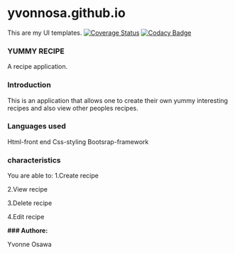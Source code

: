 # yvonnosa.github.io
This are my UI templates.
[![Coverage Status](https://coveralls.io/repos/github/yvonnosa/yvonnosa.github.io/badge.svg?branch=master)](https://coveralls.io/github/yvonnosa/yvonnosa.github.io?branch=master)
[![Codacy Badge](https://api.codacy.com/project/badge/Grade/6b484026378f4c949de042d37efe0cb0)](https://www.codacy.com/app/yvonnosa/yvonnosa.github.io?utm_source=github.com&amp;utm_medium=referral&amp;utm_content=yvonnosa/yvonnosa.github.io&amp;utm_campaign=Badge_Grade)

### YUMMY RECIPE

A recipe application.

### Introduction

This is an application that allows one to create their own yummy interesting recipes and also view other peoples recipes.

### Languages used

Html-front end
Css-styling
Bootsrap-framework

### characteristics

You are able to:
1.Create recipe

2.View recipe

3.Delete recipe

4.Edit recipe

**### Authore:**

Yvonne Osawa
